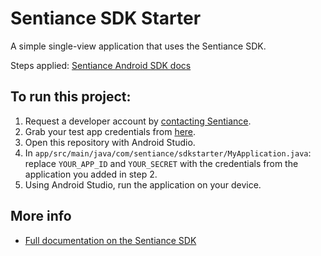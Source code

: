 # Sentiance SDK Starter

A simple single-view application that uses the Sentiance SDK.
   
Steps applied: [Sentiance Android SDK docs](https://docs.sentiance.com/sdk/getting-started/android-sdk)

## To run this project:

1. Request a developer account by [contacting Sentiance](mailto:support@sentiance.com).
2. Grab your test app credentials from [here](https://insights.sentiance.com/#/apps).
3. Open this repository with Android Studio.
4. In `app/src/main/java/com/sentiance/sdkstarter/MyApplication.java`: replace `YOUR_APP_ID` and `YOUR_SECRET` with the credentials from the application you added in step 2.
5. Using Android Studio, run the application on your device.

## More info

- [Full documentation on the Sentiance SDK](https://docs.sentiance.com/)
